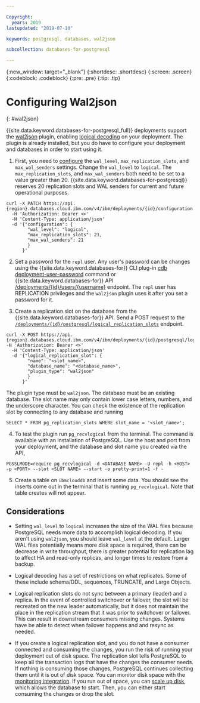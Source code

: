 ```yaml
---

Copyright:
  years: 2019
lastupdated: "2019-07-10"

keywords: postgresql, databases, wal2json

subcollection: databases-for-postgresql

---
```


{:new_window: target="_blank"}
{:shortdesc: .shortdesc}
{:screen: .screen}
{:codeblock: .codeblock}
{:pre: .pre}
{:tip: .tip}

# Configuring Wal2json
{: #wal2json}

{{site.data.keyword.databases-for-postgresql_full}} deployments support the [wal2json](https://github.com/eulerto/wal2json) plugin, enabling [logical decoding](https://www.postgresql.org/docs/current/logicaldecoding-explanation.html) on your deployment. The plugin is already installed, but you do have to configure your deployment and databases in order to start using it.

1. First, you need to [configure](/docs/services/databases-for-postgresql?topic=databases-for-postgresql-changing-configuration) the `wal_level`, `max_replication_slots`, and `max_wal_senders` settings. Change the `wal_level` to `logical`. The `max_replication_slots`, and `max_wal_senders` both need to be set to a value greater than 20. {{site.data.keyword.databases-for-postgresql}} reserves 20 replication slots and WAL senders for current and future operational purposes.
```
curl -X PATCH https://api.{region}.databases.cloud.ibm.com/v4/ibm/deployments/{id}/configuration 
  -H 'Authorization: Bearer <>'
  -H 'Content-Type: application/json'
  -d '{"configuration": {
        "wal_level": "logical",
        "max_replication_slots": 21,
        "max_wal_senders": 21
        }
      }'
```

2. Set a password for the `repl` user. Any user's password can be changes using the {{site.data.keyword.databases-for}} CLI plug-in [cdb deployment-user-password](/docs/databases-cli-plugin?topic=cloud-databases-cli-cdb-reference#deployment-user-password) command or {{site.data.keyword.databases-for}} API [/deployments/{id}/users/{username}](https://cloud.ibm.com/apidocs/cloud-databases-api#set-database-level-user-s-password) endpoint. The `repl` user has REPLICATION privileges and the `wal2json` plugin uses it after you set a password for it.

3. Create a replication slot on the database from the {{site.data.keyword.databases-for}} API. Send a POST request to the [`/deployments/{id}/postgresql/logical_replication_slots`](https://cloud.ibm.com/apidocs/cloud-databases-api#create-a-new-logical-replication-slot) endpoint.
```
curl -X POST https://api.{region}.databases.cloud.ibm.com/v4/ibm/deployments/{id}/postgresql/logical_replication_slots   -H 'Authorization: Bearer <>'
  -H 'Content-Type: application/json' 
  -d '{"logical_replication_slot": {
        "name": "<slot_name>",
        "database_name": "<database_name>",
        "plugin_type": "wal2json"
        }
      }'
```
The plugin type must be `wal2json`. The database must be an existing database. The slot name may only contain lower case letters, numbers, and the underscore character. You can check the existence of the replication slot by connecting to any database and running 
```
SELECT * FROM pg_replication_slots WHERE slot_name = '<slot_name>';
```

4. To test the plugin run `pg_recvlogical` from the terminal. The command is available with an installation of PostgreSQL. Use the host and port from your deployment, and the database and slot name you created via the API,
```
PGSSLMODE=require pg_recvlogical -d <DATABASE NAME> -U repl -h <HOST> -p <PORT> --slot <SLOT NAME> --start -o pretty-print=1 -f -
```

5. Create a table on `ibmclouddb` and insert some data. You should see the inserts come out in the terminal that is running `pg_recvlogical`. Note that table creates will not appear.

## Considerations

- Setting `wal_level` to `logical` increases the size of the WAL files because PostgreSQL needs more data to accomplish logical decoding. If you aren't using `wal2json`, you should leave `wal_level` at the default. Larger WAL files potentially means more disk space is required, there can be decrease in write throughput, there is greater potential for replication lag to affect HA and read-only replicas, and longer times to restore from a backup.
    
- Logical decoding has a set of restrictions on what replicates. Some of these include schema/DDL, sequences, TRUNCATE, and Large Objects.

- Logical replication slots do not sync between a primary (leader) and a replica. In the event of controlled switchover or failover, the slot will be recreated on the new leader automatically, but it does not maintain the place in the replication stream that it was prior to switchover or failover. This can result in downstream consumers missing changes. Systems have be able to detect when failover happens and and resync as needed.

- If you create a logical replication slot, and you do not have a consumer connected and consuming the changes, you run the risk of running your deployment out of disk space. The replication slot tells PostgreSQL to keep all the transaction logs that have the changes the consumer needs. If nothing is consuming those changes, PostgreSQL continues collecting them until it is out of disk space. You can monitor disk space with the [monitoring integration](docs/services/databases-for-postgresql?topic=cloud-databases-monitoring). If you run out of space, you can [scale up disk](/docs/services/databases-for-postgresql?topic=databases-for-postgresql-resources-scaling), which allows the database to start. Then, you can either start consuming the changes or drop the slot.